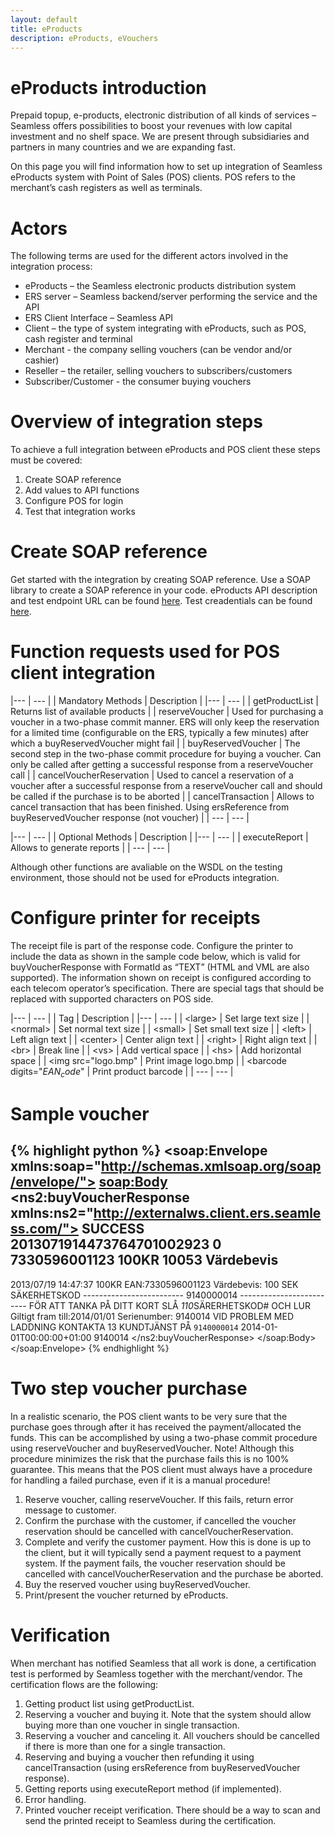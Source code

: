 ```yaml
---
layout: default
title: eProducts
description: eProducts, eVouchers
---
```


# eProducts introduction

Prepaid topup, e-products, electronic distribution of all kinds of services – Seamless offers possibilities to boost your revenues with low capital investment and no shelf space. We are present through subsidiaries and partners in many countries and we are expanding fast.

On this page you will find information how to set up integration of Seamless eProducts system with Point of Sales (POS) clients. POS refers to the merchant’s cash registers as well as terminals.


# Actors
The following terms are used for the different actors involved in the integration process:

* eProducts – the Seamless electronic products distribution system
* ERS server – Seamless backend/server performing the service and the API
* ERS Client Interface – Seamless API
* Client – the type of system integrating with eProducts, such as POS, cash register and terminal
* Merchant - the company selling vouchers (can be vendor and/or cashier)
* Reseller – the retailer, selling vouchers to subscribers/customers
* Subscriber/Customer - the consumer buying vouchers

# Overview of integration steps
To achieve a full integration between eProducts and POS client these steps must be covered:

1. Create SOAP reference
2. Add values to API functions
3. Configure POS for login
4. Test that integration works

# Create SOAP reference
Get started with the integration by creating SOAP reference. Use a SOAP library to create a SOAP reference in your code. eProducts API description and test endpoint URL can be found [here](/merchant/reference/eproductsapi.html).
Test creadentials can be found [here](/merchant/reference/signup.html).

# Function requests used for POS client integration

|--- | --- |
|  Mandatory Methods | Description |
|--- | --- |
| getProductList | Returns list of available products |
| reserveVoucher | Used for purchasing a voucher in a two-phase commit manner. ERS will only keep the reservation for a limited time (configurable on the ERS, typically a few minutes) after which a buyReservedVoucher might fail |
| buyReservedVoucher | The second step in the two-phase commit procedure for buying a voucher. Can only be called after getting a successful response from a reserveVoucher call |
| cancelVoucherReservation | Used to cancel a reservation of a voucher after a successful response from a reserveVoucher call and should be called if the purchase is to be aborted |
| cancelTransaction | Allows to cancel transaction that has been finished. Using ersReference from buyReservedVoucher response (not voucher) |
| --- | --- |

|--- | --- |
|  Optional Methods | Description |
|--- | --- |
| executeReport | Allows to generate reports |
| --- | --- |

Although other functions are avaliable on the WSDL on the testing environment, those should not be used for eProducts integration.

# Configure printer for receipts
The receipt file is part of the response code. Configure the printer to include the data as shown in the sample code below, which is valid for buyVoucherResponse with FormatId as “TEXT” (HTML and VML are also supported). The information shown on receipt is configured according to each telecom operator’s specification. There are special tags that should be replaced with supported characters on POS side.

|--- | --- |
|  Tag | Description |
|--- | --- |
| &lt;large&gt; | Set large text size |
| &lt;normal&gt; | Set normal text size |
| &lt;small&gt; | Set small text size |
| &lt;left&gt; | Left align text |
| &lt;center&gt; | Center align text |
| &lt;right&gt; | Right align text |
| &lt;br&gt; | Break line |
| &lt;vs&gt; | Add vertical space |
| &lt;hs&gt; | Add horizontal space |
| &lt;img src="logo.bmp" | Print image logo.bmp |
| &lt;barcode digits="$EAN_code$" | Print product barcode |
| --- | --- |

# Sample voucher

{% highlight python %}
<soap:Envelope xmlns:soap="http://schemas.xmlsoap.org/soap/envelope/">
<soap:Body>
<ns2:buyVoucherResponse xmlns:ns2="http://externalws.client.ers.seamless.com/">
<return>
<errorDescription>SUCCESS</errorDescription>
<ersReference>2013071914473764701002923</ersReference>
<resultCode>0</resultCode>
<productEAN>7330596001123</productEAN>
<productName><name of product> 100KR</productName>
<productSKU>10053</productSKU>
<receipt>Värdebevis
<vs>
---------
2013/07/19 14:47:37
<vs>
<name of voucher> 100KR
<vs>
EAN:7330596001123
<vs>
Värdebevis: 100 SEK
<vs>
SÄKERHETSKOD <vs>
-------------------------<vs>
9140000014 <vs>
-------------------------<vs>
FÖR ATT TANKA PÅ DITT KORT SLÅ *110*SÄRERHETSKOD# OCH LUR
Giltigt fram till:2014/01/01
<vs>
Serienumber: 9140014
<vs>
VID PROBLEM MED
<vs>
LADDNING KONTAKTA 13
<vs>
<Operator> KUNDTJÄNST PÅ <phone number></receipt>
<voucher>
<code>9140000014</code>
<expiryDate>2014-01-01T00:00:00+01:00</expiryDate>
<serial>9140014</serial>
</voucher>
</return>
</ns2:buyVoucherResponse>
</soap:Body>
</soap:Envelope>
{% endhighlight %}

# Two step voucher purchase
In a realistic scenario, the POS client wants to be very sure that the purchase goes through after it has received the payment/allocated the funds. This can be accomplished by using a two-phase commit procedure using reserveVoucher and buyReservedVoucher.
Note! Although this procedure minimizes the risk that the purchase fails this is no 100% guarantee. This means that the POS client must always have a procedure for handling a failed purchase, even if it is a manual procedure!

1. Reserve voucher, calling reserveVoucher. If this fails, return error message to customer.
2. Confirm the purchase with the customer, if cancelled the voucher reservation should be cancelled with cancelVoucherReservation.
3. Complete and verify the customer payment. How this is done is up to the client, but it will typically send a payment request to a payment system. If the payment fails, the voucher reservation should be cancelled with cancelVoucherReservation and the purchase be aborted.
4. Buy the reserved voucher using buyReservedVoucher.
5. Print/present the voucher returned by eProducts.

# Verification
When merchant has notified Seamless that all work is done, a certification test is performed by Seamless together with the merchant/vendor.
The certification flows are the following:

1. Getting product list using getProductList.
2. Reserving a voucher and buying it. Note that the system should allow buying more than one voucher in single transaction.
3. Reserving a voucher and canceling it. All vouchers should be cancelled if there is more than one for a single transaction.
4. Reserving and buying a voucher then refunding it using cancelTransaction (using ersReference from buyReservedVoucher response).
5. Getting reports using executeReport method (if implemented).
6. Error handling.
7. Printed voucher receipt verification. There should be a way to scan and send the printed receipt to Seamless during the certification.

